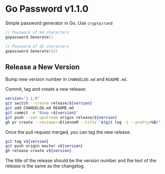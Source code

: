 # Go Password v1.1.0

Simple password generator in Go. Use `crypto/rand`

```go
// Password of 64 characters
gopassword.Generate()

// Password of 42 characters
gopassword.Generate(42)
```

## Release a New Version

Bump new version number in `CHANGELOG.md` and `README.md`.

Commit, tag and create a new release:

```sh
version="1.1.0"
git switch --create release/${version}
git add CHANGELOG.md README.md
git commit -m "Bump v${version}"
git push --set-upstream origin release/${version}
gh pr create --reviewer=EtienneM --title "$(git log -1 --pretty=%B)"
```

Once the pull request merged, you can tag the new release.

```sh
git tag v${version}
git push origin master v${version}
gh release create v${version}
```

The title of the release should be the version number and the text of the release is the same as the changelog.
